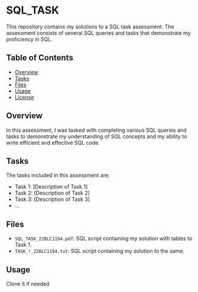 # SQL_TASK

This repository contains my solutions to a SQL task assessment. The assessment consists of several SQL queries and tasks that demonstrate my proficiency in SQL.

## Table of Contents

- [Overview](#overview)
- [Tasks](#tasks)
- [Files](#files)
- [Usage](#usage)
- [License](#license)

## Overview

In this assessment, I was tasked with completing various SQL queries and tasks to demonstrate my understanding of SQL concepts and my ability to write efficient and effective SQL code.

## Tasks

The tasks included in this assessment are:

- Task 1: [Description of Task 1]
- Task 2: [Description of Task 2]
- Task 3: [Description of Task 3]
- ...

## Files

- `SQL_TASK_22BLC1194.pdf`: SQL script containing my solution with tables to Task 1.
- `TASK_!_22BLC1194.txt`: SQL script containing my solution to the same.

## Usage

Clone it if needed

